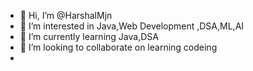 - 👋 Hi, I’m @HarshalMjn
- 👀 I’m interested in Java,Web Development ,DSA,ML,AI
- 🌱 I’m currently learning Java,DSA
- 💞️ I’m looking to collaborate on learning codeing
- 

<!---
HarshalMjn/HarshalMjn is a ✨ special ✨ repository because its `README.md` (this file) appears on your GitHub profile.
You can click the Preview link to take a look at your changes.
--->
